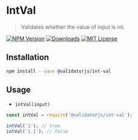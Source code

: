 # IntVal

> Validates whether the value of input is int.

[![NPM Version](https://img.shields.io/npm/v/@validatorjs/int-val.svg)](https://www.npmjs.com/package/@validatorjs/int-val)
[![Downloads](https://img.shields.io/npm/dt/@validatorjs/int-val.svg)](https://www.npmjs.com/package/@validatorjs/int-val)
[![MIT License](https://img.shields.io/npm/l/@validatorjs/int-val.svg)](../../LICENSE)

## Installation

```bash
npm install --save @validatorjs/int-val
```

## Usage

- `intVal(input)`

```js
const intVal = require('@validatorjs/int-val');

intVal('1'); // true
intVal('1.1'); // false
```
